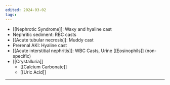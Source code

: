 ```yaml
---
edited: 2024-03-02
tags:
---
```

- [[Nephrotic Syndrome]]: Waxy and hyaline cast
- Nephritic sediment: RBC casts
- [[Acute tubular necrosis]]: Muddy cast
- Prerenal AKI: Hyaline cast
- [[Acute interstitial nephritis]]: WBC Casts, Urine [[Eosinophils]] (non-specific)
- [[Crystalluria]] 
	- [[Calcium Carbonate]] 
	- [[Uric Acid]] 

---
